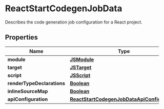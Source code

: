 

# ReactStartCodegenJobData

Describes the code generation job configuration for a React project.

## Properties

| Name | Type | Description | Notes |
|------------ | ------------- | ------------- | -------------|
|**module** | [**JSModule**](JSModule.md) |  |  [optional] |
|**target** | [**JSTarget**](JSTarget.md) |  |  [optional] |
|**script** | [**JSScript**](JSScript.md) |  |  [optional] |
|**renderTypeDeclarations** | [**Boolean**](Boolean.md) |  |  [optional] |
|**inlineSourceMap** | [**Boolean**](Boolean.md) |  |  [optional] |
|**apiConfiguration** | [**ReactStartCodegenJobDataApiConfiguration**](ReactStartCodegenJobDataApiConfiguration.md) |  |  [optional] |



